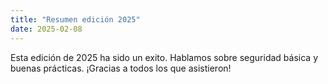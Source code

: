 ```yaml
---
title: "Resumen edición 2025"
date: 2025-02-08
---
```


Esta edición de 2025 ha sido un exito. Hablamos sobre seguridad básica y buenas prácticas. ¡Gracias a todos los que asistieron!
